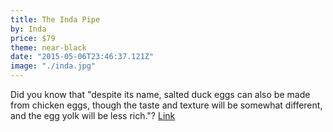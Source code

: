 ```yaml
---
title: The Inda Pipe
by: Inda
price: $79
theme: near-black
date: "2015-05-06T23:46:37.121Z"
image: "./inda.jpg"
---
```


Did you know that "despite its name, salted duck eggs can also be made from
chicken eggs, though the taste and texture will be somewhat different, and the
egg yolk will be less rich."? [Link](http://en.wikipedia.org/wiki/Salted_duck_egg)
